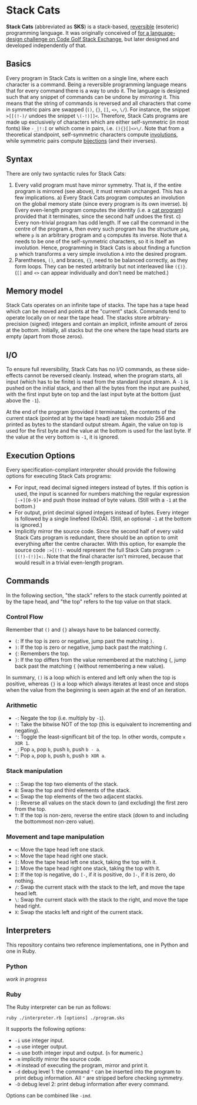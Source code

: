 # Stack Cats

**Stack Cats** (abbreviated as **SKS**) is a stack-based, [reversible](https://en.wikipedia.org/wiki/Reversible_computing) (esoteric) programming language. It was originally conceived of [for a language-design challenge on Code Golf Stack Exchange](http://codegolf.stackexchange.com/q/61804/8478), but later designed and developed independently of that.

## Basics

Every program in Stack Cats is written on a single line, where each character is a command. Being a reversible programming language means that for every command there is a way to undo it. The language is designed such that any snippet of commands can be undone by *mirroring* it. This means that the string of commands is reversed and all characters that come in symmetric pairs are swapped (`()`, `{}`, `[]`, `<>`, `\/`). For instance, the snippet `>[[(!-)/` undoes the snippet `\(-!)]]<`. Therefore, Stack Cats programs are made up exclusively of characters which are either self-symmetric (in most fonts) like `-_|!:I` or which come in pairs, i.e. `(){}[]<>\/`. Note that from a theoretical standpoint, self-symmetric characters compute [involutions](https://en.wikipedia.org/wiki/Involution_(mathematics)), while symmetric pairs compute [bijections](https://en.wikipedia.org/wiki/Bijection) (and their inverses).

## Syntax

There are only two syntactic rules for Stack Cats:

1. Every valid program must have mirror symmetry. That is, if the entire program is mirrored (see above), it must remain unchanged. This has a few implications. a) Every Stack Cats program computes an involution on the global memory state (since every program is its own inverse). b) Every even-length program computes the identity (i.e. a [cat program](http://esolangs.org/wiki/Cat_program)) provided that it terminates, since the second half undoes the first. c) Every non-trivial program has odd length. If we call the command in the centre of the program `A`, then every such program has the structure `pAq`, where `p` is an arbitrary program and `q` computes its inverse. Note that `A` needs to be one of the self-symmetric characters, so it is itself an involution. Hence, programming in Stack Cats is about finding a function `p` which transforms a very simple involution `A` into the desired program.
2. Parentheses, `()`, and braces, `{}`, need to be balanced correctly, as they form loops. They can be nested arbitrarily but not interleaved like `({)}`. (`[]` and `<>` can appear individually and don't need be matched.)

## Memory model

Stack Cats operates on an infinite tape of stacks. The tape has a tape head which can be moved and points at the "current" stack. Commands tend to operate locally on or near the tape head. The stacks store arbitrary-precision (signed) integers and contain an implicit, infinite amount of zeros at the bottom. Initially, all stacks but the one where the tape head starts are empty (apart from those zeros).

## I/O

To ensure full reversibility, Stack Cats has no I/O commands, as these side-effects cannot be reversed cleanly. Instead, when the program starts, all input (which has to be finite) is read from the standard input stream. A `-1` is pushed on the initial stack, and then all the bytes from the input are pushed, with the first input byte on top and the last input byte at the bottom (just above the `-1`).

At the end of the program (provided it terminates), the contents of the current stack (pointed at by the tape head) are taken modulo 256 and printed as bytes to the standard output stream. Again, the value on top is used for the first byte and the value at the bottom is used for the last byte. If the value at the very bottom is `-1`, it is ignored.

## Execution Options

Every specification-compliant interpreter should provide the following options for executing Stack Cats programs:

- For input, read decimal signed integers instead of bytes. If this option is used, the input is scanned for numbers matching the regular expression `[-+][0-9]+` and push those instead of byte values. (Still with a `-1` at the bottom.)
- For output, print decimal signed integers instead of bytes. Every integer is followed by a single linefeed (0x0A). (Still, an optional `-1` at the bottom is ignored.)
- Implicitly mirror the source code. Since the second half of every valid Stack Cats program is redundant, there should be an option to omit everything after the centre character. With this option, for example the source code `:>[(!)-` would represent the full Stack Cats program `:>[(!)-(!)]<:`. Note that the final character isn't mirrored, because that would result in a trivial even-length program.

## Commands

In the following section, "the stack" refers to the stack currently pointed at by the tape head, and "the top" refers to the top value on that stack.

### Control Flow

Remember that `()` and `{}` always have to be balanced correctly.

- `(`: If the top is zero or negative, jump past the matching `)`.
- `)`: If the top is zero or negative, jump back past the matching `(`.
- `{`: Remembers the top.
- `}`: If the top differs from the value remembered at the matching `{`, jump back past the matching `{` (without remembering a new value).

In summary, `()` is a loop which is entered and left only when the top is positive, whereas `{}` is a loop which always iterates at least once and stops when the value from the beginning is seen again at the end of an iteration.

### Arithmetic

- `-`: Negate the top (i.e. multiply by `-1`).
- `!`: Take the bitwise NOT of the top (this is equivalent to incrementing and negating).
- `'`: Toggle the least-significant bit of the top. In other words, compute `x XOR 1`.
- `_`: Pop `a`, pop `b`, push `b`, push `b - a`.
- `^`: Pop `a`, pop `b`, push `b`, push `b XOR a`.

### Stack manipulation

- `:`: Swap the top two elements of the stack.
- `8`: Swap the top and third elements of the stack.
- `=`: Swap the top elements of the two adjacent stacks.
- `|`: Reverse all values on the stack down to (and excluding) the first zero from the top.
- `T`: If the top is non-zero, reverse the entire stack (down to and including the bottommost non-zero value).

### Movement and tape manipulation

- `<`: Move the tape head left one stack.
- `>`: Move the tape head right one stack.
- `[`: Move the tape head left one stack, taking the top with it.
- `]`: Move the tape head right one stack, taking the top with it.
- `I`: If the top is negative, do `[-`, if it is positive, do `]-`, if it is zero, do nothing.
- `/`: Swap the current stack with the stack to the left, and move the tape head left.
- `\`: Swap the current stack with the stack to the right, and move the tape head right.
- `X`: Swap the stacks left and right of the current stack.

## Interpreters

This repository contains two reference implementations, one in Python and one in Ruby.

### Python

*work in progress*

### Ruby

The Ruby interpreter can be run as follows:

    ruby ./interpreter.rb [options] ./program.sks

It supports the following options:

- `-i` use integer input.
- `-o` use integer output.
- `-n` use both integer input and output. (`n` for **n**umeric.)
- `-m` implicitly mirror the source code.
- `-M` instead of executing the program, mirror and print it.
- `-d` debug level 1: the command `"` can be inserted into the program to print debug information. All `"` are stripped before checking symmetry.
- `-D` debug level 2: print debug information after every command.

Options can be combined like `-imd`.